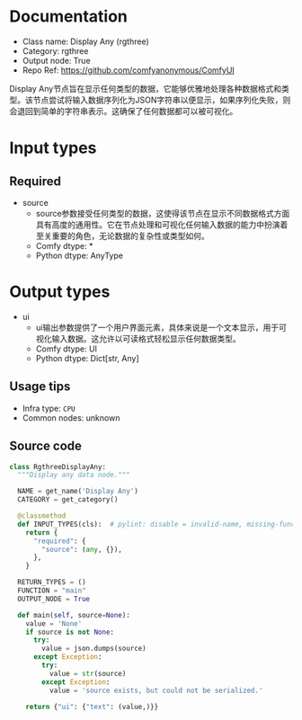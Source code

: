 
# Documentation
- Class name: Display Any (rgthree)
- Category: rgthree
- Output node: True
- Repo Ref: https://github.com/comfyanonymous/ComfyUI

Display Any节点旨在显示任何类型的数据，它能够优雅地处理各种数据格式和类型。该节点尝试将输入数据序列化为JSON字符串以便显示，如果序列化失败，则会退回到简单的字符串表示。这确保了任何数据都可以被可视化。

# Input types
## Required
- source
    - source参数接受任何类型的数据，这使得该节点在显示不同数据格式方面具有高度的通用性。它在节点处理和可视化任何输入数据的能力中扮演着至关重要的角色，无论数据的复杂性或类型如何。
    - Comfy dtype: *
    - Python dtype: AnyType

# Output types
- ui
    - ui输出参数提供了一个用户界面元素，具体来说是一个文本显示，用于可视化输入数据。这允许以可读格式轻松显示任何数据类型。
    - Comfy dtype: UI
    - Python dtype: Dict[str, Any]


## Usage tips
- Infra type: `CPU`
- Common nodes: unknown


## Source code
```python
class RgthreeDisplayAny:
  """Display any data node."""

  NAME = get_name('Display Any')
  CATEGORY = get_category()

  @classmethod
  def INPUT_TYPES(cls):  # pylint: disable = invalid-name, missing-function-docstring
    return {
      "required": {
        "source": (any, {}),
      },
    }

  RETURN_TYPES = ()
  FUNCTION = "main"
  OUTPUT_NODE = True

  def main(self, source=None):
    value = 'None'
    if source is not None:
      try:
        value = json.dumps(source)
      except Exception:
        try:
          value = str(source)
        except Exception:
          value = 'source exists, but could not be serialized.'

    return {"ui": {"text": (value,)}}

```
